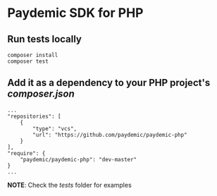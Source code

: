 # Paydemic SDK for PHP

## Run tests locally

```
composer install
composer test
```

## Add it as a dependency to your PHP project's _composer.json_
 
```
...
"repositories": [
    {
        "type": "vcs",
        "url": "https://github.com/paydemic/paydemic-php"
    }
],
"require": {
    "paydemic/paydemic-php": "dev-master"
}
...
```

**NOTE**: Check the _tests_ folder for examples
